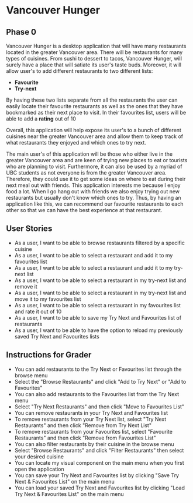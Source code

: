 # Vancouver  Hunger

## Phase 0

Vancouver Hunger is a desktop application that will have many restaurants located in the greater Vancouver area. There
will be restaurants for many types of cuisines. From sushi to dessert to tacos, Vancouver Hunger, will surely have a
place that will satiate its user's taste buds. Moreover, it will allow user's to add different restaurants to two
different lists:

- **Favourite**
- **Try-next**

By having these two lists separate from all the restaurants the user can easily locate their favourite restaurants as
well as the ones that they have bookmarked as their next place to visit. In their favourites list, users will be able 
to add a **rating** out of 10

Overall, this application will help expose its user's to a bunch of different cuisines near the greater Vancouver area
and allow them to keep track of what restaurants they enjoyed and which ones to try next.

The main user's of this application will be those who either live in the greater Vancouver area and are keen of trying
new places to eat or tourists who are planning to visit. Furthermore, it can also be used by a myriad of UBC students as
not everyone is from the greater Vancouver area. Therefore, they could use it to get some ideas on where to eat during
their next meal out with friends. This application interests me because I enjoy food a lot. When I go hang out with
friends we also enjoy trying out new restaurants but usually don't know which ones to try. Thus, by having an
application like this, we can recommend our favourite restaurants to each other so that we can have the best experience 
at that restaurant.

## User Stories

- As a user, I want to be able to browse restaurants filtered by a specific cuisine
- As a user, I want to be able to select a restaurant and add it to my favourites list
- As a user, I want to be able to select a restaurant and add it to my try-next list
- As a user, I want to be able to select a restaurant in my try-next list and remove it
- As a user, I want to be able to select a restaurant in my try-next list and move it to my favourites list
- As a user, I want to be able to select a restaurant in my favourites list and rate it out of 10
- As a user, I want to be able to save my Try Next and Favourites list of restaurants
- As a user, I want to be able to have the option to reload my previously saved Try Next and Favourites lists 

## Instructions for Grader

- You can add restaurants to the Try Next or Favourites list through the browse menu
- Select the "Browse Restaurants" and click "Add to Try Next" or "Add to Favourites"
- You can also add restaurants to the Favourites list from the Try Next menu
- Select "Try Next Restaurants" and then click "Move to Favourites List"
- You can remove restaurants in your Try Next and Favourites list
- To remove restaurants from your Try Next list, select "Try Next Restaurants" and then click "Remove from Try Next List"
- To remove restaurants from your Favourites list, select "Favourite Restaurants" and then click "Remove from Favourites List"
- You can also filter restaurants by their cuisine in the browse menu
- Select "Browse Restaurants" and click "Filter Restaurants" then select your desired cuisine
- You can locate my visual component on the main menu when you first open the application
- You can save your Try Next and Favourites list by clicking "Save Try Next & Favourites List" on the main menu
- You can load your saved Try Next and Favourites list by clicking "Load Try Next & Favourites List" on the main menu